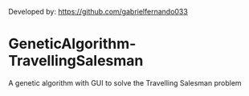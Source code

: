 Developed by: https://github.com/gabrielfernando033
# GeneticAlgorithm-TravellingSalesman
A genetic algorithm with GUI to solve the Travelling Salesman problem
